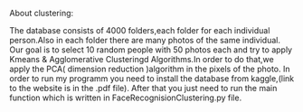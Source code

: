 About clustering:

The database consists of 4000 folders,each folder for each individual person.Also in each folder there are many photos of the same individual. Our goal is to select 10    random people with 50 photos each and try to apply Kmeans & Agglomerative Clusteringd Algorithms.In order to do that,we apply the PCA( dimension reduction )algorithm in  the pixels of  the photo.
In order to run my programm you need to install the database from kaggle,(link to the website is in the .pdf file). After that you just need to run the main         function which is written in FaceRecognisionClustering.py file.
